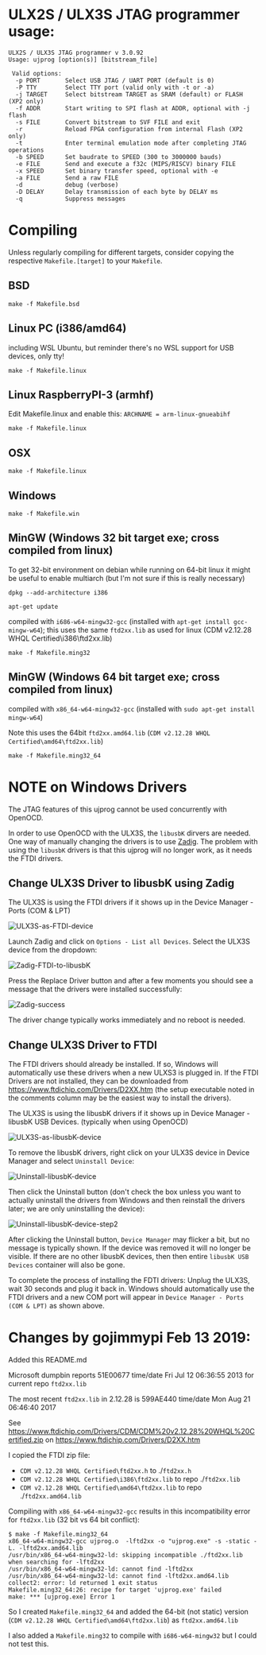 # ULX2S / ULX3S JTAG programmer usage:

```
ULX2S / ULX3S JTAG programmer v 3.0.92  
Usage: ujprog [option(s)] [bitstream_file]

 Valid options:
  -p PORT       Select USB JTAG / UART PORT (default is 0)
  -P TTY        Select TTY port (valid only with -t or -a)
  -j TARGET     Select bitstream TARGET as SRAM (default) or FLASH (XP2 only)
  -f ADDR       Start writing to SPI flash at ADDR, optional with -j flash
  -s FILE       Convert bitstream to SVF FILE and exit
  -r            Reload FPGA configuration from internal Flash (XP2 only)
  -t            Enter terminal emulation mode after completing JTAG operations
  -b SPEED      Set baudrate to SPEED (300 to 3000000 bauds)
  -e FILE       Send and execute a f32c (MIPS/RISCV) binary FILE
  -x SPEED      Set binary transfer speed, optional with -e
  -a FILE       Send a raw FILE
  -d            debug (verbose)
  -D DELAY      Delay transmission of each byte by DELAY ms
  -q            Suppress messages
```

# Compiling
Unless regularly compiling for different targets, consider copying the respective `Makefile.[target]` to your `Makefile`.


## BSD

`make -f Makefile.bsd`


## Linux PC (i386/amd64)
including WSL Ubuntu, but reminder there's no WSL support for USB devices, only tty!

`make -f Makefile.linux`


## Linux RaspberryPI-3 (armhf)

Edit Makefile.linux and enable this:
`ARCHNAME = arm-linux-gnueabihf`

`make -f Makefile.linux`


## OSX

`make -f Makefile.linux`


## Windows

`make -f Makefile.win`


## MinGW (Windows 32 bit target exe; cross compiled from linux)

To get 32-bit environment on debian while running on 64-bit linux
it might be useful to enable multiarch
(but I'm not sure if this is really necessary)

`dpkg --add-architecture i386`

`apt-get update`

compiled with `i686-w64-mingw32-gcc` (installed with `apt-get install gcc-mingw-w64`); this uses the same `ftd2xx.lib` as used for linux (CDM v2.12.28 WHQL Certified\i386\ftd2xx.lib)

`make -f Makefile.ming32`


## MinGW (Windows 64 bit target exe; cross compiled from linux)

compiled with `x86_64-w64-mingw32-gcc` (installed with `sudo apt-get install mingw-w64`)

Note this uses the 64bit `ftd2xx.amd64.lib` (`CDM v2.12.28 WHQL Certified\amd64\ftd2xx.lib`)

`make -f Makefile.ming32_64`


# NOTE on Windows Drivers

The JTAG features of this ujprog cannot be used concurrently with OpenOCD.

In order to use OpenOCD with the ULX3S, the `libusbK` dirvers are needed. One way of manually changing the drivers is to use [Zadig](https://zadig.akeo.ie/). The problem with using the `libusbK` drivers is that this ujprog will no longer work, as it needs the FTDI drivers.

## Change ULX3S Driver to libusbK using Zadig
The ULX3S is using the FTDI drivers if it shows up in the Device Manager - Ports (COM & LPT)

![ULX3S-as-FTDI-device](https://github.com/gojimmypi/f32c_tools/raw/master/ujprog/images/ULX3S-as-FTDI-device.PNG)

Launch Zadig and click on `Options - List all Devices`.  Select the ULX3S device from the dropdown:

![Zadig-FTDI-to-libusbK](https://github.com/gojimmypi/f32c_tools/raw/master/ujprog/images/Zadig-FTDI-to-libusbK.PNG)

Press the Replace Driver button and after a few moments you should see a message that the drivers were installed successfully:

![Zadig-success](https://github.com/gojimmypi/f32c_tools/raw/master/ujprog/images/Zadig-success.PNG)

The driver change typically works immediately and no reboot is needed.

## Change ULX3S Driver to FTDI 

The FTDI drivers should already be installed. If so, Windows will automatically use these drivers when a new ULXS3 is plugged in. If the FTDI Drivers are not installed, they can be downloaded from https://www.ftdichip.com/Drivers/D2XX.htm (the setup executable noted in the comments column may be the easiest way to install the drivers). 

The ULX3S is using the libusbK drivers if it shows up in Device Manager - libusbK USB Devices. (typically when using OpenOCD)

![ULX3S-as-libusbK-device](https://raw.githubusercontent.com/gojimmypi/f32c_tools/master/ujprog/images/ULX3S-as-libusbK-device.PNG)

To remove the libusbK drivers, right click on your ULX3S device in Device Manager and select `Uninstall Device`:

![Uninstall-libusbK-device](https://raw.githubusercontent.com/gojimmypi/f32c_tools/master/ujprog/images/Uninstall-libusbK-device.PNG)

Then click the Uninstall button (don't check the box unless you want to actually uninstall the drivers from Windows and then reinstall the drivers later; we are only uninstalling the device):

![Uninstall-libusbK-device-step2](https://raw.githubusercontent.com/gojimmypi/f32c_tools/master/ujprog/images/Uninstall-libusbK-device-step2.PNG)

After clicking the Uninstall button, `Device Manager` may flicker a bit, but no message is typically shown. If the device was removed it will no longer be visible. If there are no other libusbK devices, then then entire `libusbK USB Devices` container will also be gone.

To complete the process of installing the FDTI drivers: Unplug the ULX3S, wait 30 seconds and plug it back in. Windows should automatically use the FTDI drivers and a new COM port will appear in `Device Manager - Ports (COM & LPT)` as shown above.

# Changes by gojimmypi Feb 13 2019:

Added this README.md

Microsoft dumpbin reports 51E00677 time/date Fri Jul 12 06:36:55 2013 for current repo `ftd2xx.lib` 

The most recent `ftd2xx.lib` in 2.12.28 is 599AE440 time/date Mon Aug 21 06:46:40 2017

See https://www.ftdichip.com/Drivers/CDM/CDM%20v2.12.28%20WHQL%20Certified.zip on https://www.ftdichip.com/Drivers/D2XX.htm

I copied the FTDI zip file: 

* `CDM v2.12.28 WHQL Certified\ftd2xx.h` to ./`ftd2xx.h`
* `CDM v2.12.28 WHQL Certified\i386\ftd2xx.lib` to repo ./`ftd2xx.lib`
* `CDM v2.12.28 WHQL Certified\amd64\ftd2xx.lib` to repo ./`ftd2xx.amd64.lib`

Compiling with `x86_64-w64-mingw32-gcc` results in this incompatibility error for `ftd2xx.lib` (32 bit vs 64 bit conflict):

```
$ make -f Makefile.ming32_64
x86_64-w64-mingw32-gcc ujprog.o  -lftd2xx -o "ujprog.exe" -s -static -L. -lftd2xx.amd64.lib
/usr/bin/x86_64-w64-mingw32-ld: skipping incompatible ./ftd2xx.lib when searching for -lftd2xx
/usr/bin/x86_64-w64-mingw32-ld: cannot find -lftd2xx
/usr/bin/x86_64-w64-mingw32-ld: cannot find -lftd2xx.amd64.lib
collect2: error: ld returned 1 exit status
Makefile.ming32_64:26: recipe for target 'ujprog.exe' failed
make: *** [ujprog.exe] Error 1
```

So I created `Makefile.ming32_64` and added the 64-bit (not static) version (`CDM v2.12.28 WHQL Certified\amd64\ftd2xx.lib`) as `ftd2xx.amd64.lib`

I also added a `Makefile.ming32` to compile with `i686-w64-mingw32` but I could not test this.


